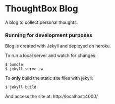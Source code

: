 # ThoughtBox Blog

A blog to collect personal thoughts.

### Running for development purposes

Blog is created with Jekyll and deployed on heroku.

To run a local server and watch for changes:

    $ bundle
    $ jekyll serve -w
    
To **only** build the static site files with jekyll:

    $ jekyll build

And access the site at: http://localhost:4000/
